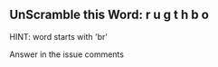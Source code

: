 UnScramble this Word: r u g t h b o
----------

HINT: word starts with 'br'

Answer in the issue comments
